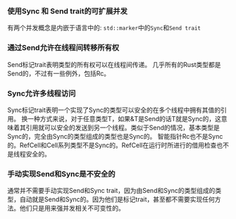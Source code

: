### 使用Sync 和 Send trait的可扩展并发
有两个并发概念是内嵌于语言中的: `std::marker`中的`Sync`和`Send trait`

### 通过Send允许在线程间转移所有权
Send标记trait表明类型的所有权可以在线程间传递。
几乎所有的Rust类型都是Send的，不过有一些例外，包括Rc<T>。

### Sync允许多线程访问
Sync标记trait表明一个实现了Sync的类型可以安全的在多个线程中拥有其值的引用。
换一种方式来说，对于任意类型T，如果&T是Send的话T就是Sync的，这意味着其引用就可以安全的发送到另一个线程。类似于Send的情况，基本类型是Sync的，完全由Sync的类型组成的类型也是Sync的。
智能指针Rc<T>也不是Sync的。RefCell<T>和Cell<T>系列类型不是Sync的。RefCell<T>在运行时所进行的借用检查也不是线程安全的。

### 手动实现Send和Sync是不安全的
通常并不需要手动实现Send和Sync trait，因为由Send和Sync的类型组成的类型，自动就是Send和Sync的。因为他们是标记trait，甚至都不需要实现任何方法。他们只是用来强并发相关不可变性的。
